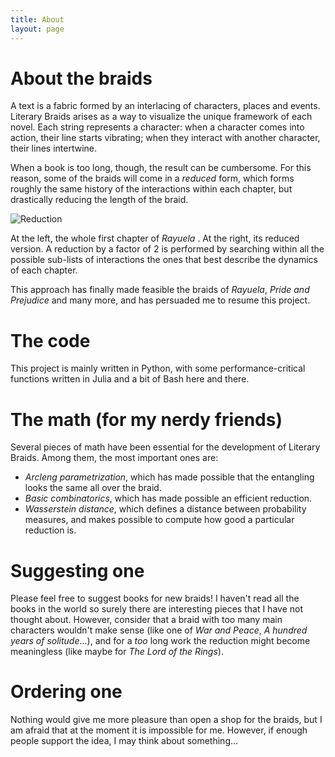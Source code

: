 ```yaml
---
title: About
layout: page
---
```

# About the braids


A text is a fabric formed by an interlacing of characters, places and events. Literary Braids arises as a way to visualize the unique framework of each novel. Each string represents a character: when a character comes into action, their line starts vibrating; when they interact with another character, their lines intertwine.

When a book is too long, though, the result can be cumbersome. For this reason, some of the braids will come in a *reduced* form, which forms roughly the same history of the interactions within each chapter, but drastically reducing the length of the braid. 


![Reduction](../assets/images/about_reduced.png)
<figcaption class="caption">At the left, the whole first chapter of <i>Rayuela </i>. At the right, its reduced version. A reduction by a factor of 2 is performed by searching within all the possible sub-lists of interactions the ones that best describe the dynamics of each chapter. </figcaption>

This approach has finally made feasible the braids of *Rayuela*, *Pride and Prejudice* and many more, and has persuaded me to resume this project. 

# The code

This project is mainly written in Python, with some performance-critical functions written in Julia and a bit of Bash here and there. 

# The math (for my nerdy friends)

Several pieces of math have been essential for the development of Literary Braids. Among them, the most important ones are:

* *Arcleng parametrization*, which has made possible that the entangling looks the same all over the braid. 
* *Basic combinatorics*, which has made possible an efficient reduction.
* *Wasserstein distance*, which defines a distance between probability measures, and makes possible to compute how good a particular reduction is. 

# Suggesting one

Please feel free to suggest books for new braids! I haven't read all the books in the world so surely there are interesting pieces that I have not thought about. However, consider that a braid with too many main characters wouldn't make sense (like one of *War and Peace*, *A hundred years of solitude*...), and for a *too* long work the reduction might become meaningless (like maybe for *The Lord of the Rings*). 

# Ordering one

Nothing would give me more pleasure than open a shop for the braids, but I am afraid that at the moment it is impossible for me. However, if enough people support the idea, I may think about something... 